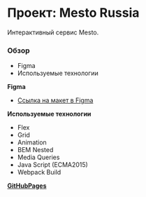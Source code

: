 # Проект: Mesto Russia

Интерактивный сервис Mesto.

### Обзор

* Figma
* Используемые технологии

**Figma**

* [Ссылка на макет в Figma](https://www.figma.com/file/2cn9N9jSkmxD84oJik7xL7/JavaScript.-Sprint-4?node-id=0%3A1)

**Используемые технологии**

* Flex  
* Grid  
* Animation  
* BEM Nested  
* Media Queries  
* Java Script (ECMA2015)  
* Webpack Build

__[GitHubPages](https://nrths.github.io/mesto-project/)__ 